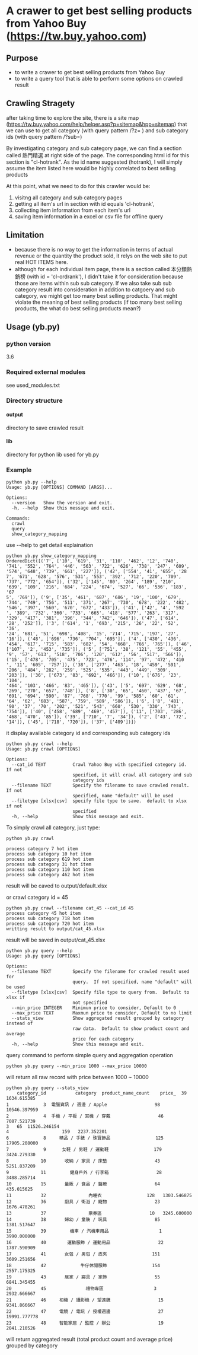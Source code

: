 # A crawer to get best selling products from Yahoo Buy (https://tw.buy.yahoo.com)

## Purpose
- to write a crawer to get best selling products from Yahoo Buy
- to write a query tool that is able to perform some options on crawled result

## Crawling Stragety
  after taking time to explore the site, there is a site map (https://tw.buy.yahoo.com/help/helper.asp?p=sitemap&hpp=sitemap) 
that we can use to  get all category (with query pattern /?z= ) and sub category ids (with query pattern /?sub=)

  By investigating category and sub category page, we can find a section 
called 熱門精選 at right side of the page.  The corresponding html id for this 
section is "cl-hotrank".  As the id name suggested (hotrank), I will simply 
assume the item listed here would be highly correlated to best selling products 

  At this point, what we need to do for this crawler would be: 
1. visitng all category and sub category pages 
2. getting all item's url in section with id equals 'cl-hotrank', 
3. collecting item information from each item's url 
4. saving item information in a excel or csv file for offline query


## Limitation
- because there is no way to get the information in terms of actual revenue or 
the quantity the product sold, it relys on the web site to put real HOT ITEMS
here.  
- although for each individual item page, there is a section called 本分類熱銷榜
(with id = 'cl-ordrank'), I didn't take it for consideration because those are 
items within sub sub category.  If we also take sub sub category result
into consideration in addition to catgoery and sub category, we might get too
many best selling products.  That might violate the meaning of best selling
products (if too many best selling products, the what do best selling products
mean?)

## Usage (yb.py)
### python version
3.6
### Required external modules
see used_modules.txt
### Directory structure
#### output
directory to save crawled result
#### lib
directory for python lib used for yb.py
### Example
```
python yb.py --help
Usage: yb.py [OPTIONS] COMMAND [ARGS]...

Options:
  --version   Show the version and exit.
  -h, --help  Show this message and exit.

Commands:
  crawl
  query
  show_category_mapping
```
use --help to get detail explaination
```
python yb.py show_category_mapping
OrderedDict([('7', ['10', '619', '31', '110', '462', '12', '740', '741', '552', '764', '446', '563', '722', '626', '738', '247', '609', '574', '648', '739', '661', '227']), ('42', ['554', '41', '655', '28
7', '671', '628', '576', '531', '553', '392', '712', '220', '709', '737', '772', '654']), ('32', ['145', '80', '264', '189', '210', '639', '109', '216', '684', '224', '674', '527', '66', '536', '183', '67
5', '769']), ('9', ['35', '461', '687', '686', '19', '100', '679', '744', '749', '756', '511', '371', '267', '730', '678', '222', '482', '546', '397', '560', '670', '672', '433']), ('41', ['42', '4', '592
', '389', '732', '360', '733', '665', '418', '577', '263', '317', '329', '417', '381', '396', '344', '742', '646']), ('47', ['614', '28', '252']), ('3', ['614', '1', '693', '215', '26', '22', '52', '36',
'24', '681', '51', '698', '408', '15', '714', '715', '197', '27', '16']), ('48', ['696', '736', '704', '695']), ('4', ['430', '436', '454', '617', '715', '583', '682', '54', '668', '766', '765']), ('46',
['107', '2', '453', '735']), ('5', ['751', '38', '121', '55', '455', '9', '57', '613', '518', '706', '120', '612', '56', '517', '566']), ('15', ['478', '705', '475', '723', '476', '114', '97', '472', '410
', '11', '605', '757']), ('38', ['277', '463', '18', '459', '591', '206', '484', '282', '259', '525', '535', '443', '449', '309', '203']), ('36', ['673', '83', '692', '466']), ('10', ['676', '23', '104',
'464', '103', '466', '83', '465']), ('43', ['5', '697', '629', '68', '269', '270', '657', '748']), ('8', ['30', '65', '460', '437', '67', '691', '694', '590', '87', '768', '770', '99', '585', '60', '61',
'64', '62', '683', '587', '759', '589', '586']), ('6', ['8', '481', '90', '37', '70', '202', '521', '543', '660', '530', '330', '743', '754']), ('40', ['458', '689', '469', '457']), ('11', ['703', '286',
'468', '470', '85']), ('39', ['710', '7', '34']), ('2', ['43', '72', '14']), ('45', ['718', '720']), ('37', ['409'])])
```
it display available category id and corresponding sub category ids
```
python yb.py crawl --help
Usage: yb.py crawl [OPTIONS]

Options:
  --cat_id TEXT          Crawl Yahoo Buy with specified category id.  If not
                         specified, it will crawl all category and sub
                         category ids
  --filename TEXT        Specify the filename to save crawled result.  If not
                         specified, name "default" will be used
  --filetype [xlsx|csv]  specify file type to save.  default to xlsx if not
                         specified
  -h, --help             Show this message and exit.
```
To simply crawl all category, just type:
```
python yb.py crawl
```
```
process category 7 hot item
process sub category 10 hot item
process sub category 619 hot item
process sub category 31 hot item
process sub category 110 hot item
process sub category 462 hot item
```
result will be caved to output/default.xlsx

or crawl category id = 45
```
python yb.py crawl --filename cat_45 --cat_id 45
process category 45 hot item
process sub category 718 hot item
process sub category 720 hot item
writting result to output/cat_45.xlsx
```
result will be saved in output/cat_45.xlsx 
```
python yb.py query --help
Usage: yb.py query [OPTIONS]

Options:
  --filename TEXT        Specify the filename for crawled result used for
                         query.  If not specified, name "default" will be used
  --filetype [xlsx|csv]  Specify file type to query from.  Default to xlsx if
                         not specified
  --min_price INTEGER    Minimun price to consider, Default to 0
  --max_price TEXT       Maxmun price to consider, Default to no limit
  --stats_view           Show aggregated result grouped by category instead of
                         raw data.  Default to show product count and average
                         price for each category
  -h, --help             Show this message and exit.
```
query command to perform simple query and aggregation operation
```
python yb.py query --min_price 1000 --max_price 10000
```
will return all raw record with price between 1000 ~ 10000
```
python yb.py query --stats_view
    category_id           category  product_name_count    price_  39   1634.615385
1             3  電腦資訊 / 週邊 / Apple                  98  10546.397959
2             4  手機 / 平板 / 耳機 / 穿戴                  46   7087.521739
3   65  11526.246154
4                    159   2237.352201
6             8     精品 / 手錶 / 珠寶飾品                 125  17905.208000
7             9      女鞋 / 男鞋 / 運動鞋                 179   3424.279330
8            10       收納 / 家具 / 床墊                  43   5251.837209
9            11         健身戶外 / 行李箱                  28   3488.285714
10           15       量販 / 食品 / 醫療                  64    435.015625
11           32                內睡衣                 128   1303.546875
12           36       廚具 / 衛浴 / 寵物                  23   1676.478261
13           37                票券區                  10   3245.600000
14           38       婦幼 / 童裝 / 玩具                  85   1381.517647
15           39         機車 / 汽機車用品                   1   3990.000000
16           40        運動服飾 / 運動用品                  22   1787.590909
17           41       女包 / 男包 / 皮夾                 151   3609.251656
18           42             牛仔休閒服飾                 154   2557.175325
19           43       居家 / 寢具 / 家飾                  55   6841.345455
20           45               禮物專區                   3   2932.666667
21           46     相機 / 攝影機 / 望遠鏡                  15   9341.866667
22           47     電競 / 電玩 / 授權週邊                  27  19991.777778
23           48     智能家居 / 監控 / 辦公                  19   2041.210526
```
will return aggregated result (total product count and average price)  grouped by category

